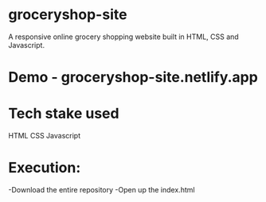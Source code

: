 # groceryshop-site
A responsive online grocery shopping website built in HTML, CSS and Javascript.

# Demo - groceryshop-site.netlify.app

# Tech stake used
HTML
CSS
Javascript

# Execution:
-Download the entire repository
-Open up the index.html



